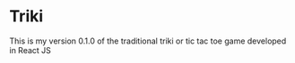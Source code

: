 # Triki

This is my version 0.1.0 of the traditional triki or tic tac toe game developed in React JS

